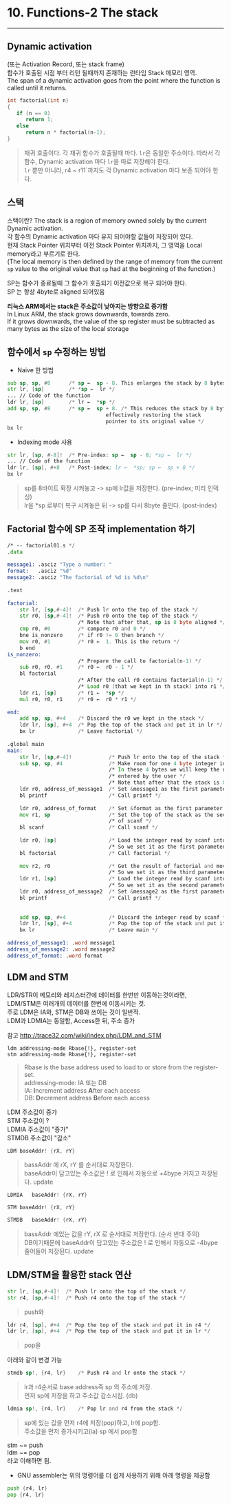 
# 10. Functions-2 The stack  
----
  
<!-- toc -->
  
  
  
## Dynamic activation  
  
(또는 Activation Record, 또는 stack frame)  
함수가 호출된 시점 부터 리턴 될때까지 존재하는 런타임 Stack 메모리 영역.  
The span of a dynamic activation goes from the point where the function is called until it returns.   
  
```c  
int factorial(int n)  
{  
   if (n == 0)  
      return 1;  
   else  
      return n * factorial(n-1);  
}  
```  
> 재귀 호출이다. 각 재귀 함수가 호출될때 마다. `lr`은 동일한 주소이다. 따라서 각 함수, Dynamic activation 마다 `lr`을 따로 저장해야 한다.   
> `lr` 뿐만 아니라, r4 ~ r11`까지도 각 Dynamic activation 마다 보존 되어야 한다.  
  
## 스택  
  
스택이란? The stack is a region of memory owned solely by the current Dynamic activation.  
각 함수의 Dynamic activation 마다 유지 되어야할 값들이 저장되어 있다.  
현재 Stack Pointer 위치부터 이전 Stack Pointer 위치까지, 그 영역을 Local memory라고 부르기로 한다.   
(The local memory is then defined by the range of memory from the current `sp` value to the original value that `sp` had at the beginning of the function.)  
  
SP는 함수가 종료될때 그 함수가 호출되기 이전값으로 복구 되어야 한다.  
SP 는 항상 4byte로 aligned 되어있음  

__리눅스 ARM에서는 stack은 주소값이 낮아지는 방향으로 증가함__  
In Linux ARM, the stack grows downwards, towards zero.  
If it grows downwards, the value of the sp register must be subtracted as many bytes as the size of the local storage  
  

## 함수에서 `sp` 수정하는 방법  
  
- Naive 한 방법
```asm  
sub sp, sp, #8  	/* sp ←  sp - 8. This enlarges the stack by 8 bytes */  
str lr, [sp]    	/* *sp ←  lr */  
... // Code of the function  
ldr lr, [sp]    	/* lr ←  *sp */  
add sp, sp, #8  	/* sp ←  sp + 8. /* This reduces the stack by 8 bytes  
                                effectively restoring the stack   
                                pointer to its original value */  
bx lr  
```  
  
- Indexing mode 사용  
  
```asm  
str lr, [sp, #-8]!  /* Pre-index: sp ←  sp - 8; *sp ←  lr */  
... // Code of the function  
ldr lr, [sp], #+8   /* Post-index; lr ←  *sp; sp ←  sp + 8 */  
bx lr  
```  
> sp를 8바이트 확장 시켜놓고 ->  sp에 lr값을 저장한다. (pre-index; 미리 인덱싱)  
> lr을 *sp 로부터 복구 시켜놓은 뒤 ->  sp를 다시 8byte 줄인다. (post-index)  
  
  
## Factorial 함수에 SP 조작 implementation 하기  
  
```asm  
/* -- factorial01.s */  
.data  
   
message1: .asciz "Type a number: "  
format:   .asciz "%d"  
message2: .asciz "The factorial of %d is %d\n"  
   
.text  
   
factorial:  
    str lr, [sp,#-4]!  /* Push lr onto the top of the stack */  
    str r0, [sp,#-4]!  /* Push r0 onto the top of the stack */  
                       /* Note that after that, sp is 8 byte aligned */  
    cmp r0, #0         /* compare r0 and 0 */  
    bne is_nonzero     /* if r0 != 0 then branch */  
    mov r0, #1         /* r0 ←  1. This is the return */  
    b end  
is_nonzero:  
                       /* Prepare the call to factorial(n-1) */  
    sub r0, r0, #1     /* r0 ←  r0 - 1 */  
    bl factorial  
                       /* After the call r0 contains factorial(n-1) */  
                       /* Load r0 (that we kept in th stack) into r1 */  
    ldr r1, [sp]       /* r1 ←  *sp */  
    mul r0, r0, r1     /* r0 ←  r0 * r1 */  
   
end:  
    add sp, sp, #+4    /* Discard the r0 we kept in the stack */  
    ldr lr, [sp], #+4  /* Pop the top of the stack and put it in lr */  
    bx lr              /* Leave factorial */  
   
.global main  
main:  
    str lr, [sp,#-4]!            /* Push lr onto the top of the stack */  
    sub sp, sp, #4               /* Make room for one 4 byte integer in the stack */  
                                 /* In these 4 bytes we will keep the number */  
                                 /* entered by the user */  
                                 /* Note that after that the stack is 8-byte aligned */  
    ldr r0, address_of_message1  /* Set &message1 as the first parameter of printf */  
    bl printf                    /* Call printf */  
   
    ldr r0, address_of_format    /* Set &format as the first parameter of scanf */  
    mov r1, sp                   /* Set the top of the stack as the second parameter */  
                                 /* of scanf */  
    bl scanf                     /* Call scanf */  
   
    ldr r0, [sp]                 /* Load the integer read by scanf into r0 */  
                                 /* So we set it as the first parameter of factorial */  
    bl factorial                 /* Call factorial */  
   
    mov r2, r0                   /* Get the result of factorial and move it to r2 */  
                                 /* So we set it as the third parameter of printf */  
    ldr r1, [sp]                 /* Load the integer read by scanf into r1 */  
                                 /* So we set it as the second parameter of printf */  
    ldr r0, address_of_message2  /* Set &message2 as the first parameter of printf */  
    bl printf                    /* Call printf */  
   
   
    add sp, sp, #+4              /* Discard the integer read by scanf */  
    ldr lr, [sp], #+4            /* Pop the top of the stack and put it in lr */  
    bx lr                        /* Leave main */  
   
address_of_message1: .word message1  
address_of_message2: .word message2  
address_of_format: .word format  
```  
  
## LDM and STM  
  
LDR/STR이 메모리와 레지스터간에 데이터를 한번만 이동하는것이라면,  
LDM/STM은 여러개의 데이터를 한번에 이동시키는 것.  
주로 LDM은 IA와, STM은 DB와 쓰이는 것이 일반적.  
LDM과 LDMIA는 동일함, Access한 뒤, 주소 증가  
  
참고 http://trace32.com/wiki/index.php/LDM_and_STM  
  
```  
ldm addressing-mode Rbase{!}, register-set  
stm addressing-mode Rbase{!}, register-set  
```  
> Rbase is the base address used to load to or store from the register-set.  
> addressing-mode: IA 또는 DB  
	IA: **I**ncrement address **A**fter each access  
	DB: **D**ecrement address **B**efore each access  
  
LDM	주소값이 증가  
STM	주소값이 ?  
LDMIA	주소값이 "증가"  
STMDB	주소값이 "감소"  
  
```asm  
LDM	baseAddr! {rX, rY}  
```  
> bassAddr 에 rX, rY 를 순서대로 저장한다.   
> baseAddr이 담고있는 주소값은 ! 로 인해서 자동으로 +4bype 커지고 저장된다. update  
  
```asm  
LDMIA	baseAddr! {rX, rY}  
```  
  
```asm  
STM	baseAddr! {rX, rY}  
```  
  
```asm  
STMDB	baseAddr! {rX, rY}  
```  
> bassAddr 에있는 값을  rY, rX 로 순서대로 저장한다.  (순서 반대 주의)  
> DB이기때문에  baseAddr이 담고있는 주소값은 ! 로 인해서 자동으로 -4bype 줄어들어 저장된다. update  
  
  
## LDM/STM을 활용한 stack 연산   
  
```asm  
str lr, [sp,#-4]!  /* Push lr onto the top of the stack */  
str r4, [sp,#-4]!  /* Push r4 onto the top of the stack */  
```  
> push와  

```asm  
ldr r4, [sp], #+4  /* Pop the top of the stack and put it in r4 */  
ldr lr, [sp], #+4  /* Pop the top of the stack and put it in lr */  
```  
> pop을  
  
아래와 같이 변경 가능  
  
```asm  
stmdb sp!, {r4, lr}    /* Push r4 and lr onto the stack */  
```  
> lr과 r4순서로 base address즉 sp 의 주소에 저장.  
> 먼저 sp에 저장을 하고 주소값 감소시킴. (db)  
  
```asm  
ldmia sp!, {r4, lr}    /* Pop lr and r4 from the stack */  
```  
> sp에 있는 값을 먼저 r4에 저장(pop)하고, lr에 pop함.  
> 주소값을 먼저 증가시키고(ia) sp 에서 pop함  
  
  
stm ~= push  
ldm ~= pop  
라고 이해하면 됨.  
  
- GNU assembler는 위의 명령어를 더 쉽게 사용하기 위해 아래 명령을 제공함  
  
```asm  
push {r4, lr}  
pop {r4, lr}  
```  
  
  
  
  
